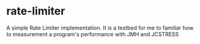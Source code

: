 # rate-limiter
A simple Rate Limiter implementation. It is a testbed for me to familiar how to measurement 
a program's performance with JMH and JCSTRESS
